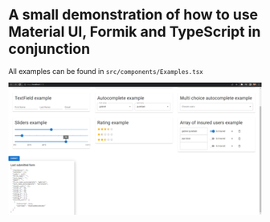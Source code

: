 # A small demonstration of how to use Material UI, Formik and TypeScript in conjunction

All examples can be found in `src/components/Examples.tsx`

![Preview image](./public/example.png)
